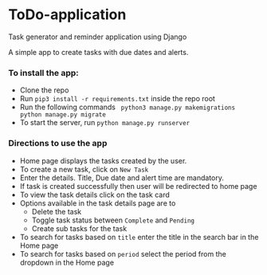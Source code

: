 # ToDo-application
Task generator and reminder application using Django

A simple app to create tasks with due dates and alerts.

### To install the app:
* Clone the repo
* Run `pip3 install -r requirements.txt` inside the repo root
* Run the following commands
	` python3 manage.py makemigrations
	  python manage.py migrate`
* To start the server, run `python manage.py runserver`

### Directions to use the app
* Home page displays the tasks created by the user.
* To create a new task, click on `New Task`
* Enter the details. Title, Due date and alert time are mandatory.
* If task is created successfully then user will be redirected to home page
* To view the task details click on the task card
* Options available in the task details page are to
	* Delete the task
	* Toggle task status between `Complete` and `Pending`
	* Create sub tasks for the task
* To search for tasks based on `title` enter the title in the search bar in the Home page
* To search for tasks based on `period` select the period from the dropdown in the Home page